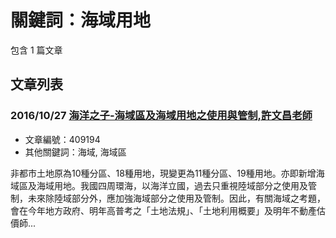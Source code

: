 # 關鍵詞：海域用地

包含 1 篇文章

## 文章列表

### 2016/10/27 [海洋之子-海域區及海域用地之使用與管制,許文昌老師](../../articles/409194_%E6%B5%B7%E6%B4%8B%E4%B9%8B%E5%AD%90-%E6%B5%B7%E5%9F%9F%E5%8D%80%E5%8F%8A%E6%B5%B7%E5%9F%9F%E7%94%A8%E5%9C%B0%E4%B9%8B%E4%BD%BF%E7%94%A8%E8%88%87%E7%AE%A1%E5%88%B6%2C%E8%A8%B1%E6%96%87%E6%98%8C%E8%80%81%E5%B8%AB.md)
- 文章編號：409194
- 其他關鍵詞：海域, 海域區

非都市土地原為10種分區、18種用地，現變更為11種分區、19種用地。亦即新增海域區及海域用地。我國四周環海，以海洋立國，過去只重視陸域部分之使用及管制，未來除陸域部分外，應加強海域部分之使用及管制。因此，有關海域之考題，會在今年地方政府、明年高普考之「土地法規」、「土地利用概要」及明年不動產估價師...
